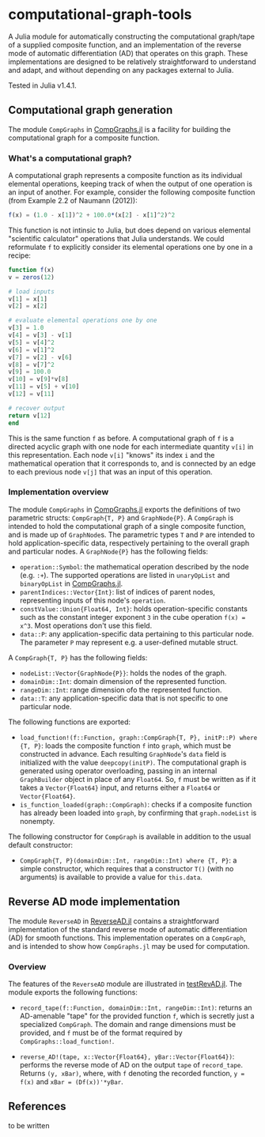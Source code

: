 # computational-graph-tools
A Julia module for automatically constructing the computational graph/tape of a supplied composite function, and an implementation of the reverse mode of automatic differentiation (AD) that operates on this graph. These implementations are designed to be relatively straightforward to understand and adapt, and  without depending on any packages external to Julia.

Tested in Julia v1.4.1.

## Computational graph generation

The module `CompGraphs` in [CompGraphs.jl](src/CompGraphs.jl) is a facility for building the computational graph for a composite function.

### What's a computational graph?
A computational graph represents a composite function as its individual elemental operations, keeping track of when the output of one operation is an input of another. For example, consider the following composite function (from Example 2.2 of Naumann (2012)):
```julia
f(x) = (1.0 - x[1])^2 + 100.0*(x[2] - x[1]^2)^2
```
This function is not intinsic to Julia, but does depend on various elemental "scientific calculator" operations that Julia understands. We could reformulate `f` to explicitly consider its elemental operations one by one in a recipe:
```julia
function f(x)
v = zeros(12)

# load inputs
v[1] = x[1]
v[2] = x[2]

# evaluate elemental operations one by one
v[3] = 1.0
v[4] = v[3] - v[1]
v[5] = v[4]^2
v[6] = v[1]^2
v[7] = v[2] - v[6]
v[8] = v[7]^2
v[9] = 100.0
v[10] = v[9]*v[8]
v[11] = v[5] + v[10]
v[12] = v[11]

# recover output
return v[12]
end
```
This is the same function `f` as before. A computational graph of `f` is a directed acyclic graph with one node for each intermediate quantity `v[i]` in this representation. Each node `v[i]` "knows" its index `i` and the mathematical operation that it corresponds to, and is connected by an edge to each previous node `v[j]` that was an input of this operation.

### Implementation overview
The module `CompGraphs` in [CompGraphs.jl](src/CompGraphs.jl) exports the definitions of two parametric structs: `CompGraph{T, P}` and `GraphNode{P}`. A `CompGraph` is intended to hold the computational graph of a single composite function, and is made up of `GraphNode`s. The parametric types `T` and `P` are intended to hold application-specific data, respectively pertaining to the overall graph and particular nodes. A `GraphNode{P}` has the following fields:

- `operation::Symbol`: the mathematical operation described by the node (e.g. `:+`). The supported operations are listed in `unaryOpList` and `binaryOpList` in [CompGraphs.jl](src/CompGraphs.jl).
- `parentIndices::Vector{Int}`: list of indices of parent nodes, representing inputs of this node's `operation`.
- `constValue::Union{Float64, Int}`: holds operation-specific constants such as the constant integer exponent `3` in the cube operation `f(x) = x^3`. Most operations don't use this field.
- `data::P`: any application-specific data pertaining to this particular node. The parameter `P` may represent e.g. a user-defined mutable struct.

A `CompGraph{T, P}` has the following fields:

- `nodeList::Vector{GraphNode{P}}`: holds the nodes of the graph.
- `domainDim::Int`: domain dimension of the represented function.
- `rangeDim::Int`: range dimension ofo the represented function.
- `data::T`: any application-specific data that is not specific to one particular node.

The following functions are exported:

- `load_function!(f::Function, graph::CompGraph{T, P}, initP::P) where {T, P}`: loads the composite function `f` into `graph`, which must be constructed in advance. Each resulting `GraphNode`'s `data` field is initialized with the value `deepcopy(initP)`. The computational graph is generated using operator overloading, passing in an internal `GraphBuilder` object in place of any `Float64`. So, `f` must be written as if it takes a `Vector{Float64}` input, and returns either a `Float64` or `Vector{Float64}`.
- `is_function_loaded(graph::CompGraph)`: checks if a composite function has already been loaded into `graph`, by confirming that `graph.nodeList` is nonempty.

The following  constructor for `CompGraph` is available in addition to the usual default constructor: 

- `CompGraph{T, P}(domainDim::Int, rangeDim::Int) where {T, P}`: a simple constructor, which requires that a constructor `T()` (with no arguments) is available to provide a value for `this.data`. 

## Reverse AD mode implementation

The module `ReverseAD` in [ReverseAD.jl](src/ReverseAD.jl) contains a straightforward implementation of the standard reverse mode of automatic differentiation (AD) for smooth functions. This implementation operates on a `CompGraph`, and is intended to show how `CompGraphs.jl` may be used for computation. 

### Overview

The features of the `ReverseAD` module are illustrated in [testRevAD.jl](test/testRevAD.jl). The module exports the following functions:

- `record_tape(f::Function, domainDim::Int, rangeDim::Int)`: returns an AD-amenable "tape" for the provided function `f`, which is secretly just a specialized `CompGraph`. The domain and range dimensions must be provided, and `f` must be of the format required by `CompGraphs::load_function!`. 

- `reverse_AD!(tape, x::Vector{Float64}, yBar::Vector{Float64})`: performs the reverse mode of AD on the output `tape` of `record_tape`. Returns `(y, xBar)`, where, with `f` denoting the recorded function, `y = f(x)` and `xBar = (Df(x))'*yBar`.

## References
to be written



